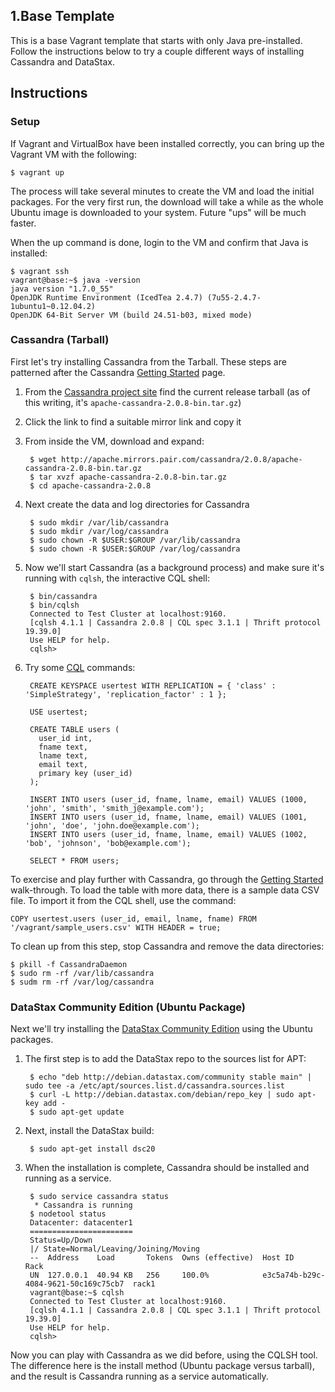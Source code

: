 ## 1.Base Template

This is a base Vagrant template that starts with only Java pre-installed. Follow the instructions below to try a couple different ways of installing Cassandra and DataStax.

## Instructions

### Setup

If Vagrant and VirtualBox have been installed correctly, you can bring up the Vagrant VM with the following:

```
$ vagrant up
```

The process will take several minutes to create the VM and load the initial packages. For the very first run, the download will take a while as the whole Ubuntu image is downloaded to your system. Future "ups" will be much faster.

When the up command is done, login to the VM and confirm that Java is installed:

```
$ vagrant ssh
vagrant@base:~$ java -version
java version "1.7.0_55"
OpenJDK Runtime Environment (IcedTea 2.4.7) (7u55-2.4.7-1ubuntu1~0.12.04.2)
OpenJDK 64-Bit Server VM (build 24.51-b03, mixed mode)
```

### Cassandra (Tarball)

First let's try installing Cassandra from the Tarball. These steps are patterned after the Cassandra [Getting Started][gs] page.

1. From the [Cassandra project site][dl] find the current release tarball (as of this writing, it's `apache-cassandra-2.0.8-bin.tar.gz`)
1. Click the link to find a suitable mirror link and copy it
1. From inside the VM, download and expand:

        $ wget http://apache.mirrors.pair.com/cassandra/2.0.8/apache-cassandra-2.0.8-bin.tar.gz
        $ tar xvzf apache-cassandra-2.0.8-bin.tar.gz
        $ cd apache-cassandra-2.0.8

1. Next create the data and log directories for Cassandra

        $ sudo mkdir /var/lib/cassandra
        $ sudo mkdir /var/log/cassandra
        $ sudo chown -R $USER:$GROUP /var/lib/cassandra
        $ sudo chown -R $USER:$GROUP /var/log/cassandra

1. Now we'll start Cassandra (as a background process) and make sure it's running with `cqlsh`, the interactive CQL shell:

        $ bin/cassandra
        $ bin/cqlsh
        Connected to Test Cluster at localhost:9160.
        [cqlsh 4.1.1 | Cassandra 2.0.8 | CQL spec 3.1.1 | Thrift protocol 19.39.0]
        Use HELP for help.
        cqlsh>

1. Try some [CQL](http://www.datastax.com/documentation/cql/3.1/cql/cql_intro_c.html) commands:

        CREATE KEYSPACE usertest WITH REPLICATION = { 'class' : 'SimpleStrategy', 'replication_factor' : 1 };

        USE usertest;

        CREATE TABLE users (
          user_id int,
          fname text,
          lname text,
          email text,
          primary key (user_id)
        );

        INSERT INTO users (user_id, fname, lname, email) VALUES (1000, 'john', 'smith', 'smith_j@example.com');
        INSERT INTO users (user_id, fname, lname, email) VALUES (1001, 'john', 'doe', 'john.doe@example.com');
        INSERT INTO users (user_id, fname, lname, email) VALUES (1002, 'bob', 'johnson', 'bob@example.com');

        SELECT * FROM users;

To exercise and play further with Cassandra, go through the [Getting Started][gs] walk-through. To load the table with more data, there is a sample data CSV file. To import it from the CQL shell, use the command:

    COPY usertest.users (user_id, email, lname, fname) FROM '/vagrant/sample_users.csv' WITH HEADER = true;

To clean up from this step, stop Cassandra and remove the data directories:

    $ pkill -f CassandraDaemon
    $ sudo rm -rf /var/lib/cassandra
    $ sudm rm -rf /var/log/cassandra

### DataStax Community Edition (Ubuntu Package)

Next we'll try installing the [DataStax Community Edition][dsc] using the Ubuntu packages.

1. The first step is to add the DataStax repo to the sources list for APT:

        $ echo "deb http://debian.datastax.com/community stable main" | sudo tee -a /etc/apt/sources.list.d/cassandra.sources.list
        $ curl -L http://debian.datastax.com/debian/repo_key | sudo apt-key add -
        $ sudo apt-get update

1. Next, install the DataStax build:

        $ sudo apt-get install dsc20

1. When the installation is complete, Cassandra should be installed and running as a service.

        $ sudo service cassandra status
         * Cassandra is running
        $ nodetool status
        Datacenter: datacenter1
        =======================
        Status=Up/Down
        |/ State=Normal/Leaving/Joining/Moving
        --  Address    Load       Tokens  Owns (effective)  Host ID                               Rack
        UN  127.0.0.1  40.94 KB   256     100.0%            e3c5a74b-b29c-4084-9621-50c169c75cb7  rack1
        vagrant@base:~$ cqlsh
        Connected to Test Cluster at localhost:9160.
        [cqlsh 4.1.1 | Cassandra 2.0.8 | CQL spec 3.1.1 | Thrift protocol 19.39.0]
        Use HELP for help.
        cqlsh>

Now you can play with Cassandra as we did before, using the CQLSH tool. The difference here is the install method (Ubuntu package versus tarball), and the result is Cassandra running as a service automatically.

[gs]: http://wiki.apache.org/cassandra/GettingStarted
[dl]: http://cassandra.apache.org/download/
[dsc]: http://www.datastax.com/documentation/cassandra/2.0/cassandra/install/installDeb_t.html
